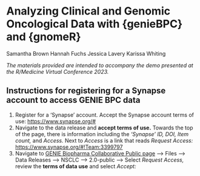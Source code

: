 # Analyzing Clinical and Genomic Oncological Data with {genieBPC} and {gnomeR}

Samantha Brown
Hannah Fuchs
Jessica Lavery
Karissa Whiting

*The materials provided are intended to accompany the demo presented at the R/Medicine Virtual Conference 2023.*

## Instructions for registering for a Synapse account to access GENIE BPC data

1. Register for a ‘Synapse’ account. Accept the Synapse account terms of use: https://www.synapse.org/#
2. Navigate to the data release and **accept terms of use.** Towards the top of the page, there is information including the *‘Synapse’ ID, DOI, Item count,* and *Access.* Next to *Access* is a link that reads *Request Access:* https://www.synapse.org/#!Team:3399797
3. Navigate to [GENIE Biopharma Collaborative Public page](https://www.synapse.org/#!Synapse:syn27056172/wiki/616601) --> Files --> Data Releases --> NSCLC --> 2.0-public --> Select *Request Access,* review the **terms of data use** and select *Accept:*


